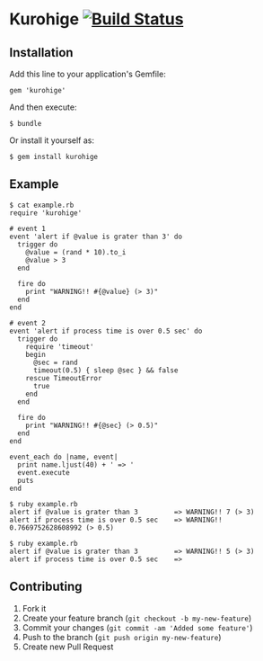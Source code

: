 # Kurohige [![Build Status](https://secure.travis-ci.org/mizoR/kurohige.png)](http://travis-ci.org/mizoR/kurohige)

## Installation

Add this line to your application's Gemfile:

    gem 'kurohige'

And then execute:

    $ bundle

Or install it yourself as:

    $ gem install kurohige

## Example

    $ cat example.rb
    require 'kurohige'
    
    # event 1
    event 'alert if @value is grater than 3' do
      trigger do
        @value = (rand * 10).to_i
        @value > 3
      end
    
      fire do
        print "WARNING!! #{@value} (> 3)"
      end
    end
    
    # event 2
    event 'alert if process time is over 0.5 sec' do
      trigger do
        require 'timeout'
        begin
          @sec = rand
          timeout(0.5) { sleep @sec } && false
        rescue TimeoutError
          true
        end
      end
    
      fire do
        print "WARNING!! #{@sec} (> 0.5)"
      end
    end
    
    event_each do |name, event|
      print name.ljust(40) + ' => '
      event.execute
      puts
    end
    
    $ ruby example.rb
    alert if @value is grater than 3         => WARNING!! 7 (> 3)
    alert if process time is over 0.5 sec    => WARNING!! 0.7669752628608992 (> 0.5)
    
    $ ruby example.rb
    alert if @value is grater than 3         => WARNING!! 5 (> 3)
    alert if process time is over 0.5 sec    =>

## Contributing

1. Fork it
2. Create your feature branch (`git checkout -b my-new-feature`)
3. Commit your changes (`git commit -am 'Added some feature'`)
4. Push to the branch (`git push origin my-new-feature`)
5. Create new Pull Request

